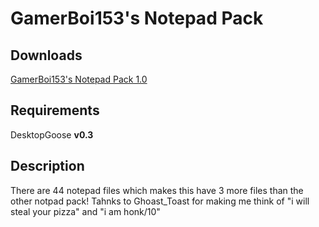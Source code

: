 # GamerBoi153's Notepad Pack

## Downloads

[GamerBoi153's Notepad Pack 1.0](https://drive.google.com/open?id=1FwnHA92TdCNZMMfJTbpP_bkvhU-l37VY)

## Requirements

DesktopGoose **v0.3**

## Description

There are 44 notepad files which makes this have 3 more files than the other notpad pack! Tahnks to Ghoast_Toast for making me think of "i will steal your pizza" and "i am honk/10"
